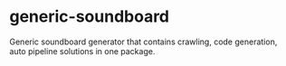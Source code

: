 # generic-soundboard
Generic soundboard generator that contains crawling, code generation, auto pipeline solutions in one package.
